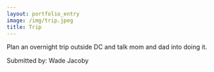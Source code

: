 ```yaml
---
layout: portfolio_entry
image: /img/trip.jpeg
title: Trip
---
```


Plan an overnight trip outside DC and talk mom and dad into doing it.

Submitted by: Wade Jacoby
